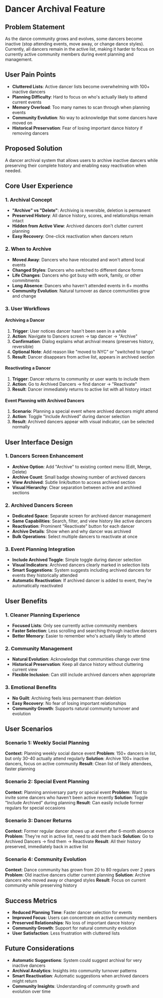 # Dancer Archival Feature

## Problem Statement
As the dance community grows and evolves, some dancers become inactive (stop attending events, move away, or change dance styles). Currently, all dancers remain in the active list, making it harder to focus on currently active community members during event planning and management.

## User Pain Points
- **Cluttered Lists**: Active dancer lists become overwhelming with 100+ inactive dancers
- **Planning Difficulty**: Hard to focus on who's actually likely to attend current events
- **Memory Overload**: Too many names to scan through when planning events
- **Community Evolution**: No way to acknowledge that some dancers have moved on
- **Historical Preservation**: Fear of losing important dance history if removing dancers

## Proposed Solution
A dancer archival system that allows users to archive inactive dancers while preserving their complete history and enabling easy reactivation when needed.

## Core User Experience

### 1. Archival Concept
- **"Archive" vs "Delete"**: Archiving is reversible, deletion is permanent
- **Preserved History**: All dance history, scores, and relationships remain intact
- **Hidden from Active View**: Archived dancers don't clutter current planning
- **Easy Recovery**: One-click reactivation when dancers return

### 2. When to Archive
- **Moved Away**: Dancers who have relocated and won't attend local events
- **Changed Styles**: Dancers who switched to different dance forms
- **Life Changes**: Dancers who got busy with work, family, or other commitments
- **Long Absence**: Dancers who haven't attended events in 6+ months
- **Community Evolution**: Natural turnover as dance communities grow and change

### 3. User Workflows

#### Archiving a Dancer
1. **Trigger**: User notices dancer hasn't been seen in a while
2. **Action**: Navigate to Dancers screen → tap dancer → "Archive"
3. **Confirmation**: Dialog explains what archival means (preserves history, reversible)
4. **Optional Note**: Add reason like "moved to NYC" or "switched to tango"
5. **Result**: Dancer disappears from active list, appears in archived section

#### Reactivating a Dancer
1. **Trigger**: Dancer returns to community or user wants to include them
2. **Action**: Go to Archived Dancers → find dancer → "Reactivate"
3. **Result**: Dancer immediately returns to active list with all history intact

#### Event Planning with Archived Dancers
1. **Scenario**: Planning a special event where archived dancers might attend
2. **Action**: Toggle "Include Archived" during dancer selection
3. **Result**: Archived dancers appear with visual indicator, can be selected normally

## User Interface Design

### 1. Dancers Screen Enhancement
- **Archive Option**: Add "Archive" to existing context menu (Edit, Merge, Delete)
- **Archive Count**: Small badge showing number of archived dancers
- **View Archived**: Subtle link/button to access archived section
- **Visual Hierarchy**: Clear separation between active and archived sections

### 2. Archived Dancers Screen
- **Dedicated Space**: Separate screen for archived dancer management
- **Same Capabilities**: Search, filter, and view history like active dancers
- **Reactivation**: Prominent "Reactivate" button for each dancer
- **Archive Details**: Show when and why dancer was archived
- **Bulk Operations**: Select multiple dancers to reactivate at once

### 3. Event Planning Integration
- **Include Archived Toggle**: Simple toggle during dancer selection
- **Visual Indicators**: Archived dancers clearly marked in selection lists
- **Smart Suggestions**: System suggests including archived dancers for events they historically attended
- **Automatic Reactivation**: If archived dancer is added to event, they're automatically reactivated

## User Benefits

### 1. Cleaner Planning Experience
- **Focused Lists**: Only see currently active community members
- **Faster Selection**: Less scrolling and searching through inactive dancers
- **Better Memory**: Easier to remember who's actually likely to attend

### 2. Community Management
- **Natural Evolution**: Acknowledge that communities change over time
- **Historical Preservation**: Keep all dance history without cluttering current view
- **Flexible Inclusion**: Can still include archived dancers when appropriate

### 3. Emotional Benefits
- **No Guilt**: Archiving feels less permanent than deletion
- **Easy Recovery**: No fear of losing important relationships
- **Community Growth**: Supports natural community turnover and evolution

## User Scenarios

### Scenario 1: Weekly Social Planning
**Context**: Planning weekly social dance event
**Problem**: 150+ dancers in list, but only 30-40 actually attend regularly
**Solution**: Archive 100+ inactive dancers, focus on active community
**Result**: Clean list of likely attendees, faster planning

### Scenario 2: Special Event Planning
**Context**: Planning anniversary party or special event
**Problem**: Want to invite some dancers who haven't been active recently
**Solution**: Toggle "Include Archived" during planning
**Result**: Can easily include former regulars for special occasions

### Scenario 3: Dancer Returns
**Context**: Former regular dancer shows up at event after 6-month absence
**Problem**: They're not in active list, need to add them back
**Solution**: Go to Archived Dancers → find them → Reactivate
**Result**: All their history preserved, immediately back in active list

### Scenario 4: Community Evolution
**Context**: Dance community has grown from 20 to 80 regulars over 2 years
**Problem**: Old inactive dancers clutter current planning
**Solution**: Archive dancers who moved away or changed styles
**Result**: Focus on current community while preserving history

## Success Metrics
- **Reduced Planning Time**: Faster dancer selection for events
- **Improved Focus**: Users can concentrate on active community members
- **Preserved Relationships**: No loss of important dance history
- **Community Growth**: Support for natural community evolution
- **User Satisfaction**: Less frustration with cluttered lists

## Future Considerations
- **Automatic Suggestions**: System could suggest archival for very inactive dancers
- **Archival Analytics**: Insights into community turnover patterns
- **Smart Reactivation**: Automatic suggestions when archived dancers might return
- **Community Insights**: Understanding of community growth and evolution over time 